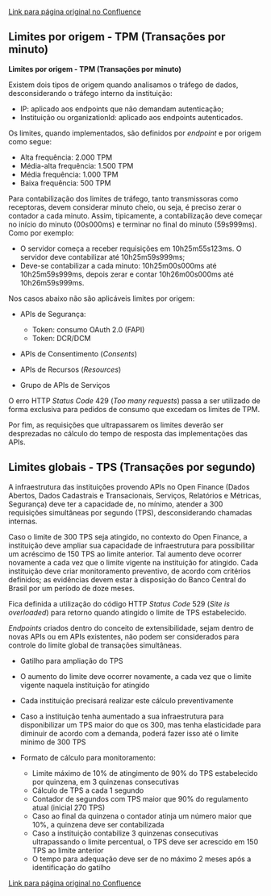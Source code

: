 [Link para página original no Confluence](https://openfinancebrasil.atlassian.net/wiki/spaces/OF/pages/17989722)

## **Limites por origem - TPM (Transações por minuto)**

**Limites por origem - TPM (Transações por minuto)**

Existem dois tipos de origem quando analisamos o tráfego de dados, desconsiderando o tráfego interno da instituição:

- IP: aplicado aos endpoints que não demandam autenticação;
- Instituição ou organizationId: aplicado aos endpoints autenticados.

Os limites, quando implementados, são definidos por *endpoint* e por origem como segue:

- Alta frequência: 2.000 TPM
- Média-alta frequência: 1.500 TPM
- Média frequência: 1.000 TPM
- Baixa frequência: 500 TPM

Para contabilização dos limites de tráfego, tanto transmissoras como receptoras, devem considerar minuto cheio, ou seja, é preciso zerar o contador a cada minuto. Assim, tipicamente, a contabilização deve começar no início do minuto (00s000ms) e terminar no final do minuto (59s999ms). Como por exemplo:

- O servidor começa a receber requisições em 10h25m55s123ms. O servidor deve contabilizar até 10h25m59s999ms;
- Deve-se contabilizar a cada minuto: 10h25m00s000ms até 10h25m59s999ms, depois zerar e contar 10h26m00s000ms até 10h26m59s999ms.

Nos casos abaixo não são aplicáveis limites por origem:

- APIs de Segurança:

    - Token: consumo OAuth 2.0 (FAPI)
    - Token: DCR/DCM
- APIs de Consentimento (*Consents*)
- APIs de Recursos (*Resources*)
- Grupo de APIs de Serviços

O erro HTTP *Status* *Code* 429 (*Too many requests*) passa a ser utilizado de forma exclusiva para pedidos de consumo que excedam os limites de TPM.

Por fim, as requisições que ultrapassarem os limites deverão ser desprezadas no cálculo do tempo de resposta das implementações das APIs.

## **Limites globais - TPS (Transações por segundo)**

A infraestrutura das instituições provendo APIs no Open Finance (Dados Abertos, Dados Cadastrais e Transacionais, Serviços, Relatórios e Métricas, Segurança) deve ter a capacidade de, no mínimo, atender a 300 requisições simultâneas por segundo (TPS), desconsiderando chamadas internas.

Caso o limite de 300 TPS seja atingido, no contexto do Open Finance, a instituição deve ampliar sua capacidade de infraestrutura para possibilitar um acréscimo de 150 TPS ao limite anterior. Tal aumento deve ocorrer novamente a cada vez que o limite vigente na instituição for atingido. Cada instituição deve criar monitoramento preventivo, de acordo com critérios definidos; as evidências devem estar à disposição do Banco Central do Brasil por um período de doze meses.

Fica definida a utilização do código HTTP *Status* *Code* 529 (*Site is overloaded*) para retorno quando atingido o limite de TPS estabelecido.

*Endpoints* criados dentro do conceito de extensibilidade, sejam dentro de novas APIs ou em APIs existentes, não podem ser considerados para controle do limite global de transações simultâneas.

- Gatilho para ampliação do TPS
- O aumento do limite deve ocorrer novamente, a cada vez que o limite vigente naquela instituição for atingido
- Cada instituição precisará realizar este cálculo preventivamente
- Caso a instituição tenha aumentado a sua infraestrutura para disponibilizar um TPS maior do que os 300, mas tenha elasticidade para diminuir de acordo com a demanda, poderá fazer isso até o limite mínimo de 300 TPS
- Formato de cálculo para monitoramento:

    - Limite máximo de 10% de atingimento de 90% do TPS estabelecido por quinzena, em 3 quinzenas consecutivas
    - Cálculo de TPS a cada 1 segundo
    - Contador de segundos com TPS maior que 90% do regulamento atual (inicial 270 TPS)
    - Caso ao final da quinzena o contador atinja um número maior que 10%, a quinzena deve ser contabilizada
    - Caso a instituição contabilize 3 quinzenas consecutivas ultrapassando o limite percentual, o TPS deve ser acrescido em 150 TPS ao limite anterior
    - O tempo para adequação deve ser de no máximo 2 meses após a identificação do gatilho

[Link para página original no Confluence](https://openfinancebrasil.atlassian.net/wiki/spaces/OF/pages/17989722)